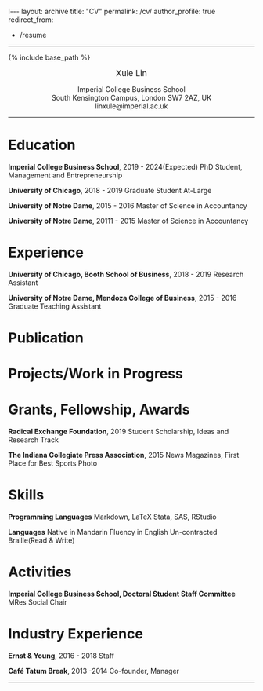l---
layout: archive
title: "CV"
permalink: /cv/
author_profile: true
redirect_from:
  - /resume
---

{% include base_path %}

<p style="text-align: center;"><span style="font-size:larger;"> Xule Lin </span> </p>
<p style="text-align: center;">Imperial College Business School </br> South Kensington Campus, London SW7 2AZ, UK </br>
linxule@imperial.ac.uk  </p>

---

Education
====
**Imperial College Business School**, 2019 - 2024(Expected)
PhD Student, Management and Entrepreneurship

**University of Chicago**, 2018 - 2019
Graduate Student At-Large

**University of Notre Dame**, 2015 - 2016
Master of Science in Accountancy

**University of Notre Dame**, 20111 - 2015
Master of Science in Accountancy

Experience
====
**University of Chicago, Booth School of Business**, 2018 - 2019
Research Assistant

**University of Notre Dame, Mendoza College of Business**, 2015 - 2016
Graduate Teaching Assistant

Publication
====

Projects/Work in Progress
====

Grants, Fellowship, Awards
====
**Radical Exchange Foundation**, 2019
Student Scholarship, Ideas and Research Track

**The Indiana Collegiate Press Association**, 2015
News Magazines, First Place for Best Sports Photo

Skills
====
**Programming Languages**
Markdown, LaTeX
Stata, SAS, RStudio

**Languages**
Native in Mandarin
Fluency in English
Un-contracted Braille(Read & Write)

Activities
====
**Imperial College Business School, Doctoral Student Staff
Committee**
MRes Social Chair


Industry Experience
====
**Ernst & Young**, 2016 - 2018
Staff

**Café Tatum Break**, 2013 -2014
Co-founder, Manager

----------------------------

